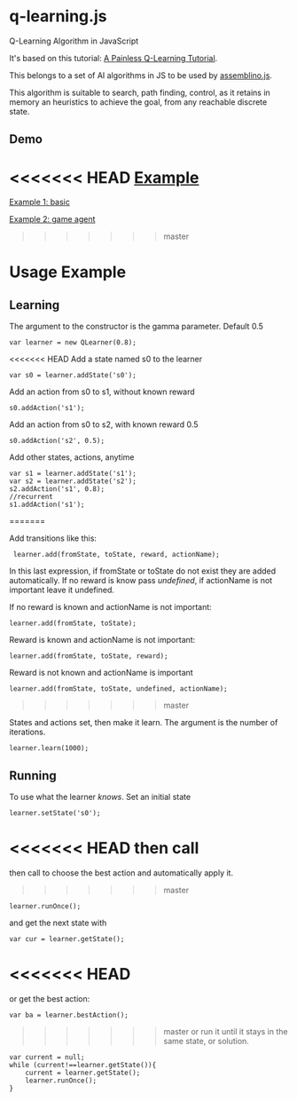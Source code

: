 q-learning.js
=============

Q-Learning Algorithm in JavaScript

It's based on this tutorial: [A Painless Q-Learning Tutorial](http://mnemstudio.org/path-finding-q-learning-tutorial.htm).

This belongs to a set of AI algorithms in JS to be used by [assemblino.js](https://github.com/nrox/assemblino.js).

This algorithm is suitable to search, path finding, control, as it retains in memory an heuristics to achieve the goal, from
 any reachable discrete state.

Demo
-----

<<<<<<< HEAD
[Example](http://nrox.github.io/q-learning.js/)
=======
[Example 1: basic](http://nrox.github.io/q-learning.js/test1.html)

[Example 2: game agent](http://nrox.github.io/q-learning.js/test2.html)

>>>>>>> master

Usage Example
=======

Learning
------

The argument to the constructor is the gamma parameter. Default 0.5

    var learner = new QLearner(0.8);

<<<<<<< HEAD
Add a state named s0 to the learner

    var s0 = learner.addState('s0');

Add an action from s0 to s1, without known reward

    s0.addAction('s1');

Add an action from s0 to s2, with known reward 0.5

    s0.addAction('s2', 0.5);

Add other states, actions, anytime

    var s1 = learner.addState('s1');
    var s2 = learner.addState('s2');
    s2.addAction('s1', 0.8);
    //recurrent
    s1.addAction('s1');
=======

Add transitions like this:

     learner.add(fromState, toState, reward, actionName);

In this last expression, if fromState or toState do not exist they are added automatically. If no reward is know pass
*undefined*, if actionName is not important leave it undefined.

If no reward is known and actionName is not important:

    learner.add(fromState, toState);

Reward is known and actionName is not important:

    learner.add(fromState, toState, reward);

Reward is not known and actionName is important

    learner.add(fromState, toState, undefined, actionName);
>>>>>>> master

States and actions set, then make it learn. The argument is the number of iterations.

    learner.learn(1000);

Running
-------

To use what the learner *knows*. Set an initial state

    learner.setState('s0');

<<<<<<< HEAD
then call
=======
then call to choose the best action and automatically apply it.
>>>>>>> master

    learner.runOnce();

and get the next state with

    var cur = learner.getState();

<<<<<<< HEAD
=======
or get the best action:

    var ba = learner.bestAction();

>>>>>>> master
or run it until it stays in the same state, or solution.

    var current = null;
    while (current!==learner.getState()){
        current = learner.getState();
        learner.runOnce();
    }



